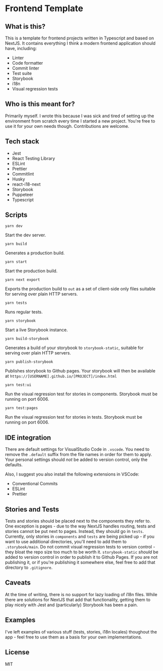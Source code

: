 # Frontend Template

## What is this?

This is a template for frontend projects written in Typescript and based on NextJS. It contains everything I think a modern frontend application should have, including:

- Linter
- Code formatter
- Commit linter
- Test suite
- Storybook
- i18n
- Visual regression tests

## Who is this meant for?

Primarily myself. I wrote this because I was sick and tired of setting up the environment from scratch every time I started a new project.
You're free to use it for your own needs though. Contributions are welcome.

## Tech stack

- Jest
- React Testing Library
- ESLint
- Prettier
- Commitlint
- Husky
- react-i18-next
- Storybook
- Puppeteer
- Typescript

## Scripts

`yarn dev`

Start the dev server.

`yarn build`

Generates a production build.

`yarn start`

Start the production build.

`yarn next export`

Exports the production build to `out` as a set of client-side only files suitable for serving over plain HTTP servers.

`yarn tests`

Runs regular tests.

`yarn storybook`

Start a live Storybook instance.

`yarn build-storybook`

Generates a build of your storybook to `storybook-static`, suitable for serving over plain HTTP servers.

`yarn publish-storybook`

Publishes storybook to Github pages. Your storybook will then be available at `https://[USERNAME].github.io/[PROJECT]/index.html`

`yarn test:ui`

Run the visual regression test for stories in components. Storybook must be running on port 6006.

`yarn test:pages`

Run the visual regression test for stories in tests. Storybook must be running on port 6006.

## IDE integration

There are default settings for VisualStudio Code in `.vscode`. You need to remove the `.default` suffix from the file names in order for them to apply.
Your personal settings should _not_ be added to version control, only the defaults.

Also, I suggest you also install the following extensions in VSCode:

- Conventional Commits
- ESLint
- Prettier

## Stories and Tests

Tests and stories should be placed next to the components they refer to. One exception is pages - due to the way NextJS handles routing, tests and stories cannot be put next to pages.
Instead, they should go in `tests`.
Currently, only stories in `components` and `tests` are being picked up - if you want to use additional directories, you'll need to add them to `.storybook/main`.
Do not commit visual regression tests to version control - they bloat the repo size too much to be worth it.
`storybook-static` _should_ be added to version control in order to publish it to Github Pages. If you are not publishing it, or if you're publishing it somewhere else, feel free to add that directory to `.gitignore`.

## Caveats

At the time of writing, there is no support for lazy loading of i18n files. While there are solutions for NextJS that add that functionality,
getting them to play nicely with Jest and (particularly) Storybook has been a pain.

## Examples

I've left examples of various stuff (tests, stories, i18n locales) thoughout the app - feel free to use them as a basis for your own implementations.

## License

MIT
